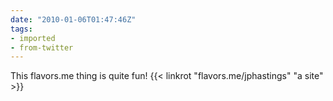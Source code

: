 ```yaml
---
date: "2010-01-06T01:47:46Z"
tags:
- imported
- from-twitter
---
```

This flavors.me thing is quite fun! {{< linkrot "flavors.me/jphastings" "a site" >}}
